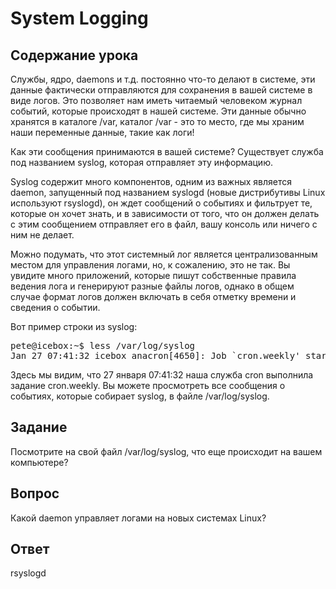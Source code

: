 # System Logging

## Содержание урока

Службы, ядро, daemons и т.д. постоянно что-то делают в системе, эти данные фактически отправляются для сохранения в вашей системе в виде логов. Это позволяет нам иметь читаемый человеком журнал событий, которые происходят в нашей системе. Эти данные обычно хранятся в каталоге /var, каталог /var - это то место, где мы храним наши переменные данные, такие как логи!

Как эти сообщения принимаются в вашей системе? Существует служба под названием syslog, которая отправляет эту информацию. 

Syslog содержит много компонентов, одним из важных является daemon, запущенный под названием syslogd (новые дистрибутивы Linux используют rsyslogd), он ждет сообщений о событиях и фильтрует те, которые он хочет знать, и в зависимости от того, что он должен делать с этим сообщением отправляет его в файл, вашу консоль или ничего с ним не делает.

Можно подумать, что этот системный лог является централизованным местом для управления логами, но, к сожалению, это не так. Вы увидите много приложений, которые пишут собственные правила ведения лога и генерируют разные файлы логов, однако в общем случае формат логов должен включать в себя отметку времени и сведения о событии.

Вот пример строки из syslog:

<pre>
pete@icebox:~$ less /var/log/syslog
Jan 27 07:41:32 icebox anacron[4650]: Job `cron.weekly' started
</pre>

Здесь мы видим, что 27 января 07:41:32 наша служба cron выполнила задание cron.weekly. Вы можете просмотреть все сообщения о событиях, которые собирает syslog, в файле /var/log/syslog.

## Задание

Посмотрите на свой файл /var/log/syslog, что еще происходит на вашем компьютере?

## Вопрос

Какой daemon управляет логами на новых системах Linux?

## Ответ

rsyslogd
